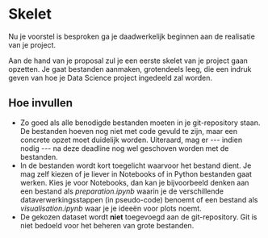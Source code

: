 # Skelet

Nu je voorstel is besproken ga je daadwerkelijk beginnen aan de realisatie van je project.

Aan de hand van je proposal zul je een eerste skelet van je project gaan opzetten. Je gaat bestanden aanmaken, grotendeels leeg, die een indruk geven van hoe je Data Science project ingedeeld zal worden.

## Hoe invullen

- Zo goed als alle benodigde bestanden moeten in je git-repository staan. De bestanden hoeven nog niet met code gevuld te zijn, maar een concrete opzet moet duidelijk worden. Uiteraard, mag er --- indien nodig --- na deze deadline nog wel geschoven worden met de bestanden.
- In de bestanden wordt kort toegelicht waarvoor het bestand dient. Je mag zelf kiezen of je liever in Notebooks of in Python bestanden gaat werken. Kies je voor Notebooks, dan kan je bijvoorbeeld denken aan een bestand als *preparation.ipynb* waarin je de verschillende dataverwerkingsstappen (in pseudo-code) benoemt of een bestand als *visualisation.ipynb* waar je je ideeën voor plots noemt.
- De gekozen dataset wordt **niet** toegevoegd aan de git-repository. Git is niet bedoeld voor het beheren van grote bestanden.
